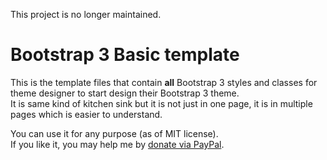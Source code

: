 This project is no longer maintained.

# Bootstrap 3 Basic template

This is the template files that contain **all** Bootstrap 3 styles and classes for theme designer to start design their Bootstrap 3 theme.<br>
It is same kind of kitchen sink but it is not just in one page, it is in multiple pages which is easier to understand.

You can use it for any purpose (as of MIT license).<br>
If you like it, you may help me by [donate via PayPal](https://www.paypal.com/cgi-bin/webscr?cmd=_s-xclick&hosted_button_id=9HQE4GVV4KTZE).
